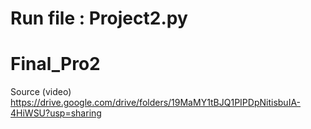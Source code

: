 # Run file : Project2.py

# Final_Pro2
Source (video)
https://drive.google.com/drive/folders/19MaMY1tBJQ1PIPDpNitisbuIA-4HiWSU?usp=sharing


